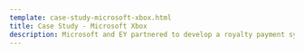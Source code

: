 ```yaml
---
template: case-study-microsoft-xbox.html
title: Case Study - Microsoft Xbox
description: Microsoft and EY partnered to develop a royalty payment system for Xbox using Truffle and the Quorum blockchain.
---
```

